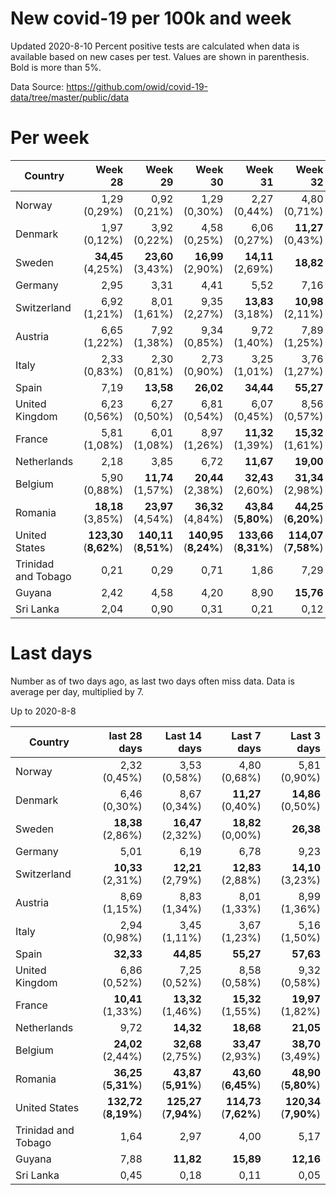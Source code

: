 # New covid-19 per 100k and week
Updated 2020-8-10
Percent positive tests are calculated when data is available based on new cases per test.  Values are shown in parenthesis.  Bold is more than 5%.

Data Source: https://github.com/owid/covid-19-data/tree/master/public/data

# Per week
|Country|Week 28|Week 29|Week 30|Week 31|Week 32|Week 33|
| --- | --: | --: | --: | --: | --: | --: |
|Norway|1,29 (0,29%) |0,92 (0,21%) |1,29 (0,30%) |2,27 (0,44%) |4,80 (0,71%) |0,00 |
|Denmark|1,97 (0,12%) |3,92 (0,22%) |4,58 (0,25%) |6,06 (0,27%) |**11,27** (0,43%) |0,00 |
|Sweden|**34,45** (4,25%) |**23,60** (3,43%) |**16,99** (2,90%) |**14,11** (2,69%) |**18,82** |0,00 |
|Germany|2,95 |3,31 |4,41 |5,52 |7,16 |3,64 |
|Switzerland|6,92 (1,21%) |8,01 (1,61%) |9,35 (2,27%) |**13,83** (3,18%) |**10,98** (2,11%) |**12,29** |
|Austria|6,65 (1,22%) |7,92 (1,38%) |9,34 (0,85%) |9,72 (1,40%) |7,89 (1,25%) |5,91 (1,95%) |
|Italy|2,33 (0,83%) |2,30 (0,81%) |2,73 (0,90%) |3,25 (1,01%) |3,76 (1,27%) |5,36 |
|Spain|7,19 |**13,58** |**26,02** |**34,44** |**55,27** |0,00 |
|United Kingdom|6,23 (0,56%) |6,27 (0,50%) |6,81 (0,54%) |6,07 (0,45%) |8,56 (0,57%) |**10,95** |
|France|5,81 (1,08%) |6,01 (1,08%) |8,97 (1,26%) |**11,32** (1,39%) |**15,32** (1,61%) |0,00 |
|Netherlands|2,18 |3,85 |6,72 |**11,67** |**19,00** |**23,57** |
|Belgium|5,90 (0,88%) |**11,74** (1,57%) |**20,44** (2,38%) |**32,43** (2,60%) |**31,34** (2,98%) |0,12 |
|Romania|**18,18** (3,85%) |**23,97** (4,54%) |**36,32** (4,84%) |**43,84** (**5,80%**) |**44,25** (**6,20%**) |**41,66** |
|United States|**123,30** (**8,62%**) |**140,11** (**8,51%**) |**140,95** (**8,24%**) |**133,66** (**8,31%**) |**114,07** (**7,58%**) |**99,07** |
|Trinidad and Tobago|0,21 |0,29 |0,71 |1,86 |7,29 |2,00 |
|Guyana|2,42 |4,58 |4,20 |8,90 |**15,76** |**12,46** |
|Sri Lanka|2,04 |0,90 |0,31 |0,21 |0,12 |0,10 |

# Last days
Number as of two days ago, as last two days often miss data.  Data is average per day, multiplied by 7.

Up to 2020-8-8

|Country|last 28 days|Last 14 days|Last 7 days|Last 3 days|
| --- | --: | --: | --: | --: |
|Norway|2,32 (0,45%)|3,53 (0,58%)|4,80 (0,68%)|5,81 (0,90%)|
|Denmark|6,46 (0,30%)|8,67 (0,34%)|**11,27** (0,40%)|**14,86** (0,50%)|
|Sweden|**18,38** (2,86%)|**16,47** (2,32%)|**18,82** (0,00%)|**26,38**|
|Germany|5,01|6,19|6,78|9,23|
|Switzerland|**10,33** (2,31%)|**12,21** (2,79%)|**12,83** (2,88%)|**14,10** (3,23%)|
|Austria|8,69 (1,15%)|8,83 (1,34%)|8,01 (1,33%)|8,99 (1,36%)|
|Italy|2,94 (0,98%)|3,45 (1,11%)|3,67 (1,23%)|5,16 (1,50%)|
|Spain|**32,33**|**44,85**|**55,27**|**57,63**|
|United Kingdom|6,86 (0,52%)|7,25 (0,52%)|8,58 (0,58%)|9,32 (0,58%)|
|France|**10,41** (1,33%)|**13,32** (1,46%)|**15,32** (1,55%)|**19,97** (1,82%)|
|Netherlands|9,72|**14,32**|**18,68**|**21,05**|
|Belgium|**24,02** (2,44%)|**32,68** (2,75%)|**33,47** (2,93%)|**38,70** (3,49%)|
|Romania|**36,25** (**5,31%**)|**43,87** (**5,91%**)|**43,60** (**6,45%**)|**48,90** (**5,80%**)|
|United States|**132,72** (**8,19%**)|**125,27** (**7,94%**)|**114,73** (**7,62%**)|**120,34** (**7,90%**)|
|Trinidad and Tobago|1,64|2,97|4,00|5,17|
|Guyana|7,88|**11,82**|**15,89**|**12,16**|
|Sri Lanka|0,45|0,18|0,11|0,05|
